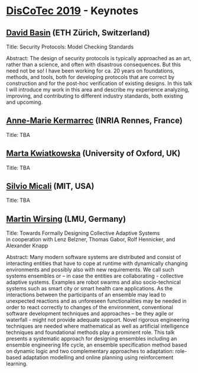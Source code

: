 # [DisCoTec 2019](https://www.discotec.org/2019)  - Keynotes

## [David Basin](https://www.inf.ethz.ch/personal/basin/) (ETH Zürich, Switzerland)
Title: Security Protocols:  Model Checking Standards

Abstract: The design of security protocols is typically approached as an art, rather than a science, and often with disastrous consequences. But this need not be so!  I have been working for ca. 20 years on foundations, methods, and tools, both for developing protocols that are correct by construction and for the post-hoc verification of existing designs.  In this talk I will introduce my work in this area and describe my experience analyzing, improving, and contributing to different industry standards, both existing and upcoming.

## [Anne-Marie Kermarrec](https://www.irisa.fr/asap/?page_id=179) (INRIA Rennes, France)
Title: TBA

## [Marta Kwiatkowska](http://www.cs.ox.ac.uk/marta.kwiatkowska/) (University of Oxford, UK)
Title: TBA

## [Silvio Micali](https://people.csail.mit.edu/silvio/) (MIT, USA)  
Title: TBA

## [Martin Wirsing](https://www.sosy-lab.org/people/wirsing/) (LMU, Germany)<br/>
Title: Towards Formally Designing Collective Adaptive Systems<br>
in cooperation with Lenz Belzner, Thomas Gabor, Rolf Hennicker, and Alexander Knapp

Abstract: Many modern software systems are distributed and consist of interacting entities that have to cope at runtime with dynamically changing environments and possibly also with new requirements. We call such systems ensembles or – in case the entities are collaborating - collective adaptive systems. Examples are robot swarms and also socio-technical systems such as smart city or smart health care applications. As the interactions between the participants of an ensemble may lead to unexpected reactions and as unforeseen functionalities may be needed in order to react correctly to changes of the environment, conventional software development techniques and approaches – be they agile or waterfall - might not provide adequate support. Novel rigorous engineering techniques are needed where mathematical as well as artificial intelligence techniques and foundational methods play a prominent role. This talk presents a systematic approach for designing ensembles including an ensemble engineering life cycle, an ensemble specification method based on dynamic logic and two complementary approaches to adaptation:  role-based adaptation modelling and online planning using reinforcement learning.  
